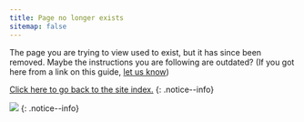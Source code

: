```yaml
---
title: Page no longer exists
sitemap: false
---
```


The page you are trying to view used to exist, but it has since been removed. Maybe the instructions you are following are outdated? (If you got here from a link on this guide, [let us know](https://github.com/hacks-guide/Guide_Wii/issues))

[Click here to go back to the site index.](site-navigation)
{: .notice--info}

![](https://http.cat/410)
{: .notice--info}
